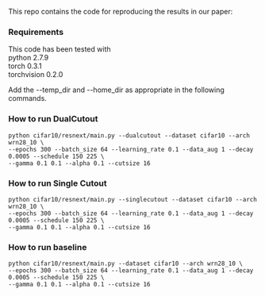 This repo contains the code for reproducing the results in our paper:


### Requirements
This code has been tested with  
python 2.7.9  
torch 0.3.1  
torchvision 0.2.0


Add the --temp_dir and --home_dir as appropriate in the following commands.


### How to run DualCutout
```
python cifar10/resnext/main.py --dualcutout --dataset cifar10 --arch wrn28_10 \
--epochs 300 --batch_size 64 --learning_rate 0.1 --data_aug 1 --decay 0.0005 --schedule 150 225 \
--gamma 0.1 0.1 --alpha 0.1 --cutsize 16
```

### How to run Single Cutout
```
python cifar10/resnext/main.py --singlecutout --dataset cifar10 --arch wrn28_10 \
--epochs 300 --batch_size 64 --learning_rate 0.1 --data_aug 1 --decay 0.0005 --schedule 150 225 \
--gamma 0.1 0.1 --alpha 0.1 --cutsize 16
```
### How to run baseline
```
python cifar10/resnext/main.py --dataset cifar10 --arch wrn28_10 \
--epochs 300 --batch_size 64 --learning_rate 0.1 --data_aug 1 --decay 0.0005 --schedule 150 225 \
--gamma 0.1 0.1 --alpha 0.1 --cutsize 16
```

